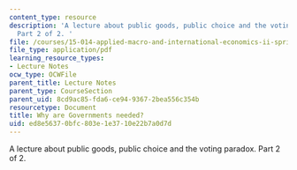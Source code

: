 ```yaml
---
content_type: resource
description: 'A lecture about public goods, public choice and the voting paradox.
  Part 2 of 2. '
file: /courses/15-014-applied-macro-and-international-economics-ii-spring-2016/ed8e56370bfc803e1e3710e22b7a0d7d_MIT15_014S16_L13Choice.pdf
file_type: application/pdf
learning_resource_types:
- Lecture Notes
ocw_type: OCWFile
parent_title: Lecture Notes
parent_type: CourseSection
parent_uid: 8cd9ac85-fda6-ce94-9367-2bea556c354b
resourcetype: Document
title: Why are Governments needed?
uid: ed8e5637-0bfc-803e-1e37-10e22b7a0d7d
---
```

A lecture about public goods, public choice and the voting paradox. Part 2 of 2. 

